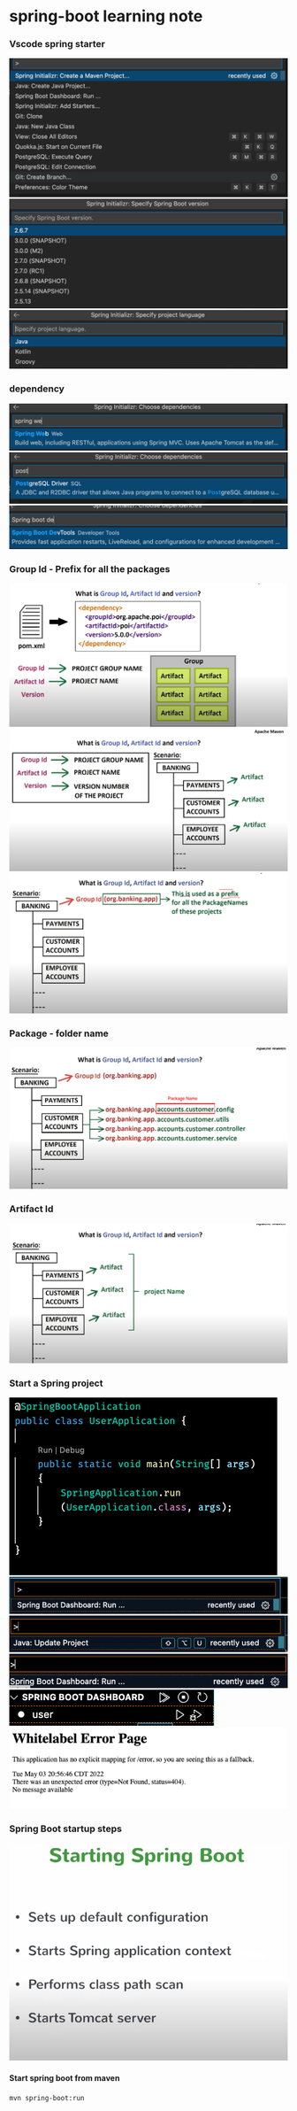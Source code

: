 # spring-boot learning note

### Vscode spring starter
![](./images/spring-starter/Screen%20Shot%202022-05-03%20at%207.09.28%20PM.png)
![](./images/spring-starter/Screen%20Shot%202022-05-03%20at%207.09.38%20PM.png)
![](./images/spring-starter/Screen%20Shot%202022-05-03%20at%207.09.47%20PM.png)

### dependency
![](./images/dependency/Screen%20Shot%202022-05-03%20at%207.19.20%20PM.png)
![](./images/dependency/Screen%20Shot%202022-05-03%20at%207.19.31%20PM.png)
![](./images/dependency/Screen%20Shot%202022-05-03%20at%207.19.50%20PM.png)

### Group Id - Prefix for all the packages
![](./images/group-id/Screen%20Shot%202022-05-03%20at%207.12.16%20PM.png)
![](./images/group-id/Screen%20Shot%202022-05-03%20at%207.13.06%20PM.png)
![](./images/group-id/Screen%20Shot%202022-05-03%20at%207.14.17%20PM.png)
### Package - folder name
![](./images/group-id/Screen%20Shot%202022-05-03%20at%207.14.54%20PM.png)

### Artifact Id
![](./images/artifact/Screen%20Shot%202022-05-03%20at%207.15.16%20PM.png)
### Start a Spring project
![](./images/Start-a-String-application/Screen%20Shot%202022-05-03%20at%208.09.29%20PM.png)
![](./images/Start-a-String-application/Screen%20Shot%202022-05-03%20at%208.21.30%20PM.png)
![](./images/Start-a-String-application/Screen%20Shot%202022-05-03%20at%208.22.49%20PM.png)
![](./images/Start-a-String-application/Screen%20Shot%202022-05-03%20at%208.33.24%20PM.png)
![](./images/Start-a-String-application/Screen%20Shot%202022-05-03%20at%208.33.34%20PM.png)
![](./images/Start-a-String-application/Screen%20Shot%202022-05-03%20at%208.56.52%20PM.png)
### Spring Boot startup steps
![](./images/startup/Screen%20Shot%202022-05-03%20at%209.01.08%20PM.png)

#### Start spring boot from maven
`mvn spring-boot:run`
![]()
![]()
![]()
![]()
![]()
![]()
![]()
